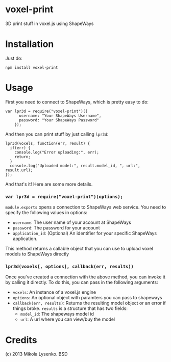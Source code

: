 voxel-print
===========
3D print stuff in voxel.js using ShapeWays

Installation
============
Just do:

    npm install voxel-print

Usage
=====
First you need to connect to ShapeWays, which is pretty easy to do:

    var lpr3d = require("voxel-print")({
          username: "Your ShapeWays Username",
          password: "Your ShapeWays Password"
        });

And then you can print stuff by just calling `lpr3d`:

    lpr3d(voxels, function(err, result) {
      if(err) {
        console.log("Error uploading:", err);
        return;
      }
      console.log("Uploaded model:", result.model_id, ", url:", result.url);
    });

And that's it!  Here are some more details.


### `var lpr3d = require("voxel-print")(options);`
`module.exports` opens a connection to ShapeWays web service.  You need to specify the following values in options:

* `username`: The user name of your account at ShapeWays
* `password`: The password for your account
* `application_id`: (Optional) An identifier for your specific ShapeWays application.

This method returns a callable object that you can use to upload voxel models to ShapeWays directly


### `lpr3d(voxels[, options], callback(err, results))`
Once you've created a connection with the above method, you can invoke it by calling it directly.  To do this, you can pass in the following arguments:

* `voxels`: An instance of a voxel.js engine
* `options`: An optional object with paramters you can pass to shapeways
* `callback(err, results)`: Returns the resulting model object or an error if things broke.  `results` is a structure that has two fields:
    * `model_id`: The shapeways model id
    * `url`: A url where you can view/buy the model


Credits
=======
(c) 2013 Mikola Lysenko. BSD
